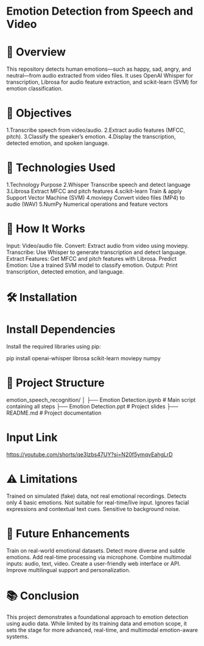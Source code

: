 # Emotion Detection from Speech and Video
# 📌 Overview
This repository detects human emotions—such as happy, sad, angry, and neutral—from audio extracted from video files. It uses OpenAI Whisper for transcription, Librosa for audio feature extraction, and scikit-learn (SVM) for emotion classification.

# 🎯 Objectives
1.Transcribe speech from video/audio.
2.Extract audio features (MFCC, pitch).
3.Classify the speaker’s emotion.
4.Display the transcription, detected emotion, and spoken language.

# 🧠 Technologies Used
1.Technology	Purpose
2.Whisper	Transcribe speech and detect language
3.Librosa	Extract MFCC and pitch features
4.scikit-learn	Train & apply Support Vector Machine (SVM)
4.moviepy	Convert video files (MP4) to audio (WAV)
5.NumPy	Numerical operations and feature vectors

# 🚀 How It Works
Input: Video/audio file.
Convert: Extract audio from video using moviepy.
Transcribe: Use Whisper to generate transcription and detect language.
Extract Features: Get MFCC and pitch features with Librosa.
Predict Emotion: Use a trained SVM model to classify emotion.
Output: Print transcription, detected emotion, and language.

# 🛠 Installation
# Install Dependencies
Install the required libraries using pip:

pip install openai-whisper librosa scikit-learn moviepy numpy

# 📁 Project Structure

emotion_speech_recognition/
│
├── Emotion Detection.ipynb     # Main script containing all steps
├── Emotion Detection.ppt       # Project slides
├── README.md                   # Project documentation

# Input Link

https://youtube.com/shorts/qe3lzbs47UY?si=N20f5ymqvEahgLrD

# ⚠️ Limitations
Trained on simulated (fake) data, not real emotional recordings.
Detects only 4 basic emotions.
Not suitable for real-time/live input.
Ignores facial expressions and contextual text cues.
Sensitive to background noise.

# 🔮 Future Enhancements
Train on real-world emotional datasets.
Detect more diverse and subtle emotions.
Add real-time processing via microphone.
Combine multimodal inputs: audio, text, video.
Create a user-friendly web interface or API.
Improve multilingual support and personalization.

# 📚 Conclusion
This project demonstrates a foundational approach to emotion detection using audio data. While limited by its training data and emotion scope, it sets the stage for more advanced, real-time, and multimodal emotion-aware systems.


